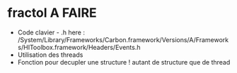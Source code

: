 # fractol 		A FAIRE

- Code clavier - .h here : /System/Library/Frameworks/Carbon.framework/Versions/A/Frameworks/HIToolbox.framework/Headers/Events.h
- Utilisation des threads
- Fonction pour decupler une structure ! autant de structure que de thread

